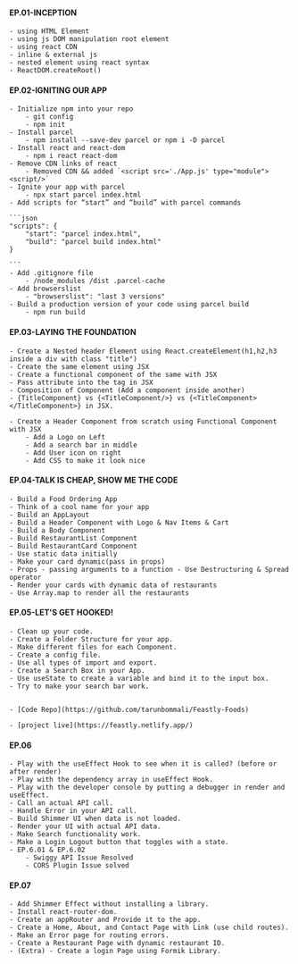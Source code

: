 #### EP.01-INCEPTION
    - using HTML Element
    - using js DOM manipulation root element
    - using react CDN 
    - inline & external js 
    - nested element using react syntax
    - ReactDOM.createRoot()

#### EP.02-IGNITING OUR APP
    - Initialize npm into your repo
        - git config
        - npm init
    - Install parcel
        - npm install --save-dev parcel or npm i -D parcel
    - Install react and react-dom
        - npm i react react-dom
    - Remove CDN links of react
        - Removed CDN && added `<script src='./App.js' type="module"> <script/>`
    - Ignite your app with parcel
        - npx start parcel index.html
    - Add scripts for “start” and “build” with parcel commands

    ```json
    "scripts": {
        "start": "parcel index.html",
        "build": "parcel build index.html"
    }

    ```
    - Add .gitignore file
        - /node_modules /dist .parcel-cache
    - Add browserslist
        - "browserslist": "last 3 versions"
    - Build a production version of your code using parcel build
        - npm run build


#### EP.03-LAYING THE FOUNDATION 
    - Create a Nested header Element using React.createElement(h1,h2,h3 inside a div with class "title")
    - Create the same element using JSX
    - Create a functional component of the same with JSX
    - Pass attribute into the tag in JSX
    - Composition of Component (Add a component inside another)
    - {TitleComponent} vs {<TitleComponent/>} vs {<TitleComponent></TitleComponent>} in JSX.

    - Create a Header Component from scratch using Functional Component with JSX
        - Add a Logo on Left
        - Add a search bar in middle
        - Add User icon on right
        - Add CSS to make it look nice




#### EP.04-TALK IS CHEAP, SHOW ME THE CODE 
    - Build a Food Ordering App
    - Think of a cool name for your app
    - Build an AppLayout
    - Build a Header Component with Logo & Nav Items & Cart
    - Build a Body Component
    - Build RestaurantList Component
    - Build RestaurantCard Component
    - Use static data initially
    - Make your card dynamic(pass in props)
    - Props - passing arguments to a function - Use Destructuring & Spread operator
    - Render your cards with dynamic data of restaurants
    - Use Array.map to render all the restaurants


#### EP.05-LET'S GET HOOKED! 
    - Clean up your code.
    - Create a Folder Structure for your app.
    - Make different files for each Component.
    - Create a config file.
    - Use all types of import and export.
    - Create a Search Box in your App.
    - Use useState to create a variable and bind it to the input box.
    - Try to make your search bar work.


    - [Code Repo](https://github.com/tarunbommali/Feastly-Foods)

    - [project live](https://feastly.netlify.app/)


#### EP.06 
    - Play with the useEffect Hook to see when it is called? (before or after render)
    - Play with the dependency array in useEffect Hook.
    - Play with the developer console by putting a debugger in render and useEffect.
    - Call an actual API call.
    - Handle Error in your API call.
    - Build Shimmer UI when data is not loaded.
    - Render your UI with actual API data.
    - Make Search functionality work.
    - Make a Login Logout button that toggles with a state.
    - EP.6.01 & EP.6.02
        - Swiggy API Issue Resolved
        - CORS Plugin Issue solved

#### EP.07
    - Add Shimmer Effect without installing a library.
    - Install react-router-dom.
    - Create an appRouter and Provide it to the app.
    - Create a Home, About, and Contact Page with Link (use child routes).
    - Make an Error page for routing errors.
    - Create a Restaurant Page with dynamic restaurant ID.
    - (Extra) - Create a login Page using Formik Library.